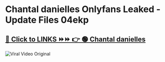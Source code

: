 
 # Chantal danielles Onlyfans Leaked - Update Files 04ekp

## <h2><a href="https://clipsfans.com/Chantal_danielles&ref=git">🔗 Click to LINKS ⏩⏩ 👉 🟢 Chantal danielles </a></h2>

<a href="https://clipsfans.com/Chantal_danielles&ref=git" rel="nofollow" data-target="animated-image.originalLink"><img src="https://i.ibb.co.com/xMMVF88/686577567.gif" alt="Viral Video Original" style="max-width: 100%; display: inline-block;" data-target="animated-image.originalImage"></a>

